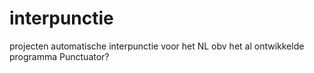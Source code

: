 # interpunctie
projecten automatische interpunctie voor het NL
obv het al ontwikkelde programma Punctuator?
